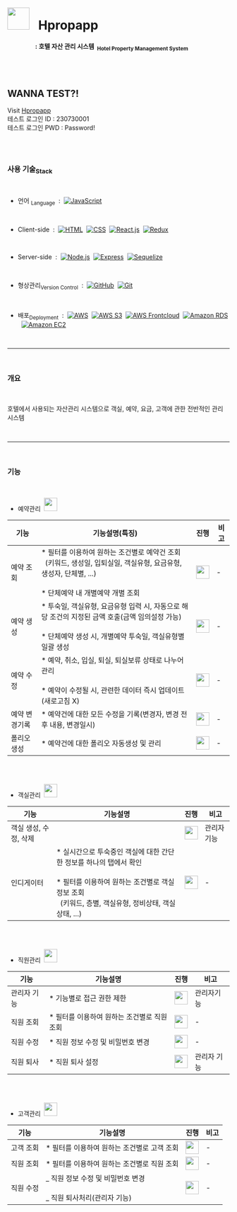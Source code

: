 # <img src="https://github.com/KsssTheCode/hpropapp-server/assets/119558302/688bdcea-0b3c-43ce-9f54-bc8534e911b8" width=50px; height=50px;/>&nbsp;&nbsp;&nbsp;Hpropapp

#### &nbsp;&nbsp;&nbsp;&nbsp;&nbsp;&nbsp;&nbsp;&nbsp;&nbsp;&nbsp;&nbsp;&nbsp;&nbsp;&nbsp;&nbsp;&nbsp;&nbsp;&nbsp; : 호텔 자산 관리 시스템&nbsp;&nbsp;<sub>Hotel Property Management System</sub>

<br><br>

## WANNA TEST?!

Visit [Hpropapp](https://hpropapp.com) <br>
테스트 로그인 ID : 230730001<br>
테스트 로그인 PWD : Password!<br>

<br><br>

### 사용 기술<sub>Stack</sub>

<br>

-  언어 <sub>Language</sub>&nbsp;&nbsp;:&nbsp;&nbsp;[![JavaScript](https://img.shields.io/badge/-JavaScript-F7DF1E?logo=javascript&logoColor=black&style=flat)](https://developer.mozilla.org/en-US/docs/Web/JavaScript)

<br>

-  Client-side&nbsp;&nbsp;:&nbsp;&nbsp;[![HTML](https://img.shields.io/badge/-HTML-E34F26?logo=html5&logoColor=white&style=flat)](https://developer.mozilla.org/en-US/docs/Web/HTML)&nbsp;&nbsp;[![CSS](https://img.shields.io/badge/-CSS-1572B6?logo=css3&logoColor=white&style=flat)](https://developer.mozilla.org/en-US/docs/Web/CSS)&nbsp;&nbsp;[![React.js](https://img.shields.io/badge/-React.js-61DAFB?logo=react&logoColor=black&style=flat)](https://reactjs.org/)&nbsp;&nbsp;[![Redux](https://img.shields.io/badge/-Redux-764ABC?logo=redux&logoColor=white&style=flat)](https://redux.js.org/)

<br>

-  Server-side&nbsp;&nbsp;:&nbsp;&nbsp;[![Node.js](https://img.shields.io/badge/-Node.js-339933?logo=node.js&logoColor=white&style=flat)](https://nodejs.org/)&nbsp;&nbsp;[![Express](https://img.shields.io/badge/-Express-000000?logo=express&logoColor=white&style=flat)](https://expressjs.com/)&nbsp;&nbsp;[![Sequelize](https://img.shields.io/badge/-Sequelize-41B883?logo=sequelize&logoColor=white&style=flat)](https://sequelize.org/)

<br>

-  형상관리<sub>Version Control</sub>&nbsp;&nbsp;:&nbsp;&nbsp;[![GitHub](https://img.shields.io/badge/-GitHub-181717?logo=github&logoColor=white&style=flat)](https://github.com/)&nbsp;&nbsp;[![Git](https://img.shields.io/badge/-Git-F05032?logo=git&logoColor=white&style=flat)](https://git-scm.com/)

<br>

-  배포<sub>Deployment</sub>&nbsp;&nbsp;:&nbsp;&nbsp;[![AWS](https://img.shields.io/badge/-AWS-232F3E?logo=amazon-aws&logoColor=white&style=flat)](https://aws.amazon.com/)&nbsp;&nbsp;[![AWS S3](https://img.shields.io/badge/-AWS%20S3-569A31?logo=amazon-aws&logoColor=white&style=flat)](https://aws.amazon.com/s3/)&nbsp;&nbsp;[![AWS Frontcloud](https://img.shields.io/badge/-AWS%20Frontcloud-FF9900?logo=amazon-aws&logoColor=white&style=flat)](https://aws.amazon.com/frontcloud/)&nbsp;&nbsp;[![Amazon RDS](https://img.shields.io/badge/-Amazon%20RDS-FF9900?logo=amazon-aws&logoColor=white&style=flat)](https://aws.amazon.com/rds/)&nbsp;&nbsp;[![Amazon EC2](https://img.shields.io/badge/Amazon%20EC2-Compute%20in%20Cloud-orange?logo=amazon-aws&logoColor=white&style=flat)](https://aws.amazon.com/ec2/)

<br><hr><br>

### 개요

<br>

호텔에서 사용되는 자산관리 시스템으로 객실, 예약, 요금, 고객에 관한 전반적인 관리 시스템

<br><hr><br>

### 기능

<br>

-  예약관리&nbsp;&nbsp;<img src="https://cdn-icons-png.flaticon.com/128/6459/6459980.png" width=30px; height=30px;/>

| 기능          | 기능설명(특징)                                                                                                                                                             | 진행                                                                                          | 비고 |
| ------------- | -------------------------------------------------------------------------------------------------------------------------------------------------------------------------- | --------------------------------------------------------------------------------------------- | ---- |
| 예약 조회     | \* 필터를 이용하여 원하는 조건별로 예약건 조회<br>&nbsp;&nbsp;(키워드, 생성일, 입퇴실일, 객실유형, 요금유형, 생성자, 단체별, ...)<br><br>\* 단체예약 내 개별예약 개별 조회 | <img src="https://cdn-icons-png.flaticon.com/128/6459/6459980.png" width=30px; height=30px;/> | -    |
| 예약 생성     | \* 투숙일, 객실유형, 요금유형 입력 시, 자동으로 해당 조건의 지정된 금액 호출(금액 임의설정 가능)<br><br>\* 단체예약 생성 시, 개별예약 투숙일, 객실유형별 일괄 생성         | <img src="https://cdn-icons-png.flaticon.com/128/6459/6459980.png" width=30px; height=30px;/> | -    |
| 예약 수정     | \* 예약, 취소, 입실, 퇴실, 퇴실보류 상태로 나누어 관리<br><br>\* 예약이 수정될 시, 관련한 데이터 즉시 업데이트(새로고침 X)                                                 | <img src="https://cdn-icons-png.flaticon.com/128/6459/6459980.png" width=30px; height=30px;/> | -    |
| 예약 변경기록 | \* 예약건에 대한 모든 수정을 기록(변경자, 변경 전후 내용, 변경일시)                                                                                                        | <img src="https://cdn-icons-png.flaticon.com/128/6459/6459980.png" width=30px; height=30px;/> | -    |
| 폴리오 생성   | \* 예약건에 대한 폴리오 자동생성 및 관리                                                                                                                                   | <img src="https://cdn-icons-png.flaticon.com/128/248/248960.png" width=30px; height=30px;/>   | -    |

<br><br>

-  객실관리&nbsp;&nbsp;<img src="https://cdn-icons-png.flaticon.com/128/248/248960.png" width=30px; height=30px;/>

| 기능                  | 기능설명                                                                                                                                                                                     | 진행                                                                                        | 비고       |
| --------------------- | -------------------------------------------------------------------------------------------------------------------------------------------------------------------------------------------- | ------------------------------------------------------------------------------------------- | ---------- |
| 객실 생성, 수정, 삭제 |                                                                                                                                                                                              | <img src="https://cdn-icons-png.flaticon.com/128/248/248960.png" width=30px; height=30px;/> | 관리자기능 |
| 인디게이터            | \* 실시간으로 투숙중인 객실에 대한 간단한 정보를 하나의 탭에서 확인<br><br>\* 필터를 이용하여 원하는 조건별로 객실정보 조회<br>&nbsp;&nbsp;(키워드, 층별, 객실유형, 정비상태, 객실상태, ...) | <img src="https://cdn-icons-png.flaticon.com/128/248/248960.png" width=30px; height=30px;/> | -          |

<br><br>

-  직원관리&nbsp;&nbsp;<img src="https://cdn-icons-png.flaticon.com/128/248/248960.png" width=30px; height=30px;/>

| 기능        | 기능설명                                     | 진행                                                                                        | 비고        |
| ----------- | -------------------------------------------- | ------------------------------------------------------------------------------------------- | ----------- |
| 관리자 기능 | \* 기능별로 접근 권한 제한                   | <img src="https://cdn-icons-png.flaticon.com/128/248/248960.png" width=30px; height=30px;/> | 관리자기능  |
| 직원 조회   | \* 필터를 이용하여 원하는 조건별로 직원 조회 | <img src="https://cdn-icons-png.flaticon.com/128/248/248960.png" width=30px; height=30px;/> | -           |
| 직원 수정   | \* 직원 정보 수정 및 비밀번호 변경           | <img src="https://cdn-icons-png.flaticon.com/128/248/248960.png" width=30px; height=30px;/> | -           |
| 직원 퇴사   | \* 직원 퇴사 설정                            | <img src="https://cdn-icons-png.flaticon.com/128/248/248960.png" width=30px; height=30px;/> | 관리자 기능 |

<br><br>

-  고객관리&nbsp;&nbsp;<img src="https://cdn-icons-png.flaticon.com/128/7186/7186949.png" width=30px; height=30px;/>

| 기능      | 기능설명                                                              | 진행                                                                                          | 비고 |
| --------- | --------------------------------------------------------------------- | --------------------------------------------------------------------------------------------- | ---- |
| 고객 조회 | \* 필터를 이용하여 원하는 조건별로 고객 조회                          | <img src="https://cdn-icons-png.flaticon.com/128/7186/7186949.png" width=30px; height=30px;/> | -    |
| 직원 조회 | \* 필터를 이용하여 원하는 조건별로 직원 조회                          | <img src="https://cdn-icons-png.flaticon.com/128/7186/7186949.png" width=30px; height=30px;/> | -    |
| 직원 수정 | _ 직원 정보 수정 및 비밀번호 변경<br><br>_ 직원 퇴사처리(관리자 기능) | <img src="https://cdn-icons-png.flaticon.com/128/7186/7186949.png" width=30px; height=30px;/> | -    |
